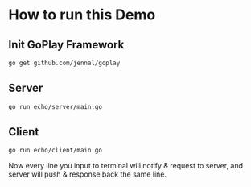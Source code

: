 # How to run this Demo

## Init GoPlay Framework

```bash
go get github.com/jennal/goplay
```

## Server

```bash
go run echo/server/main.go
```

## Client

```bash
go run echo/client/main.go
```

Now every line you input to terminal will notify & request to server, and server will push & response back the same line.